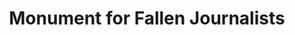 ---
pid: ch817
title: Monument for Fallen Journalists
location_transcription: In Front of New Comcast Building
coordinates: "[-75.1706849, 39.954703]"
zipcode: '19119'
gen_neighborhood: Northwest Philadelphia
neighborhood: Mount Airy
outside_phl: 
age: '26'
age_range: 20-29
instagram: 
image_file_name: ch_817.jpg
proposal_transcription: |-
  A monument to remember all of the fallen journalists who often have to work as freelancers, risk their lives in dangerous locations to gring us independent reporting, documenting worlds pressing conflicts +issues.
  A few:
  Tim Hetherington, Chris Hondros, Kim Wall, James Foley, Chris Allen
  newspaper w/ info
  sculpture made of paper-chord)
topic: Human Rights,Politics
topic_summary: 0, 0
type: Sculpture Statue,Memorial,Image
keywords_other: journalism, news, journalists, press, media
credit: Edwin E. Luks
image_labels: 
twitter: 
facebook: 
permalink: "/monuments/ch817/"
layout: item-page
---